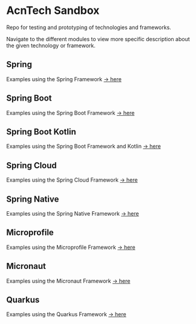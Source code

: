 # AcnTech Sandbox
Repo for testing and prototyping of technologies and frameworks.

Navigate to the different modules to view more specific description about the given technology or framework.

## Spring
Examples using the Spring Framework [-> here](./spring)

## Spring Boot
Examples using the Spring Boot Framework [-> here](./spring-boot)

## Spring Boot Kotlin
Examples using the Spring Boot Framework and Kotlin [-> here](./spring-boot-kotlin)

## Spring Cloud
Examples using the Spring Cloud Framework [-> here](./spring-cloud)

## Spring Native
Examples using the Spring Native Framework [-> here](./spring-native)

## Microprofile
Examples using the Microprofile Framework [-> here](./microprofile)

## Micronaut
Examples using the Micronaut Framework [-> here](./micronaut)

## Quarkus
Examples using the Quarkus Framework [-> here](./quarkus)
